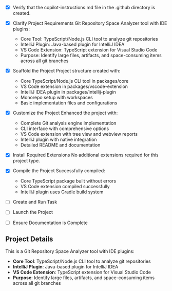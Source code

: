<!-- Use this file to provide workspace-specific custom instructions to Copilot. For more details, visit https://code.visualstudio.com/docs/copilot/copilot-customization#_use-a-githubcopilotinstructionsmd-file -->
- [x] Verify that the copilot-instructions.md file in the .github directory is created.

- [x] Clarify Project Requirements
	Git Repository Space Analyzer tool with IDE plugins:
	- Core Tool: TypeScript/Node.js CLI tool to analyze git repositories
	- IntelliJ Plugin: Java-based plugin for IntelliJ IDEA  
	- VS Code Extension: TypeScript extension for Visual Studio Code
	- Purpose: Identify large files, artifacts, and space-consuming items across all git branches

- [x] Scaffold the Project
	Project structure created with:
	- Core TypeScript/Node.js CLI tool in packages/core
	- VS Code extension in packages/vscode-extension  
	- IntelliJ IDEA plugin in packages/intellij-plugin
	- Monorepo setup with workspaces
	- Basic implementation files and configurations

- [x] Customize the Project
	Enhanced the project with:
	- Complete Git analysis engine implementation
	- CLI interface with comprehensive options
	- VS Code extension with tree view and webview reports
	- IntelliJ plugin with native integration
	- Detailed README and documentation

- [x] Install Required Extensions
	No additional extensions required for this project type.

- [x] Compile the Project
	Successfully compiled:
	- Core TypeScript package built without errors
	- VS Code extension compiled successfully
	- IntelliJ plugin uses Gradle build system

- [ ] Create and Run Task
	<!--
	Verify that all previous steps have been completed.
	Check https://code.visualstudio.com/docs/debugtest/tasks to determine if the project needs a task. If so, use the create_and_run_task to create and launch a task based on package.json, README.md, and project structure.
	Skip this step otherwise.
	 -->

- [ ] Launch the Project
	<!--
	Verify that all previous steps have been completed.
	Prompt user for debug mode, launch only if confirmed.
	 -->

- [ ] Ensure Documentation is Complete
	<!--
	Verify that all previous steps have been completed.
	Verify that README.md and the copilot-instructions.md file in the .github directory exists and contains current project information.
	Clean up the copilot-instructions.md file in the .github directory by removing all HTML comments.
	 -->

## Project Details
This is a Git Repository Space Analyzer tool with IDE plugins:
- **Core Tool**: TypeScript/Node.js CLI tool to analyze git repositories
- **IntelliJ Plugin**: Java-based plugin for IntelliJ IDEA
- **VS Code Extension**: TypeScript extension for Visual Studio Code
- **Purpose**: Identify large files, artifacts, and space-consuming items across all git branches

